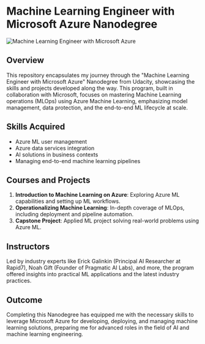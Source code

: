 
# Machine Learning Engineer with Microsoft Azure Nanodegree

![Machine Learning Engineer with Microsoft Azure](https://miro.medium.com/v2/resize:fit:1200/1*LpVk2O2jb_rWi378SKT8XA.png)

## Overview
This repository encapsulates my journey through the "Machine Learning Engineer with Microsoft Azure" Nanodegree from Udacity, showcasing the skills and projects developed along the way. This program, built in collaboration with Microsoft, focuses on mastering Machine Learning operations (MLOps) using Azure Machine Learning, emphasizing model management, data protection, and the end-to-end ML lifecycle at scale.

## Skills Acquired
- Azure ML user management
- Azure data services integration
- AI solutions in business contexts
- Managing end-to-end machine learning pipelines

## Courses and Projects
1. **Introduction to Machine Learning on Azure**: Exploring Azure ML capabilities and setting up ML workflows.
2. **Operationalizing Machine Learning**: In-depth coverage of MLOps, including deployment and pipeline automation.
3. **Capstone Project**: Applied ML project solving real-world problems using Azure ML.

## Instructors
Led by industry experts like Erick Galinkin (Principal AI Researcher at Rapid7), Noah Gift (Founder of Pragmatic AI Labs), and more, the program offered insights into practical ML applications and the latest industry practices.

## Outcome
Completing this Nanodegree has equipped me with the necessary skills to leverage Microsoft Azure for developing, deploying, and managing machine learning solutions, preparing me for advanced roles in the field of AI and machine learning engineering.

